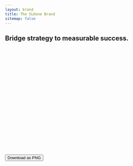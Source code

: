```yaml
---
layout: brand
title: The SLKone Brand
sitemap: false
---
```

<script src="https://cdnjs.cloudflare.com/ajax/libs/html2canvas/1.4.1/html2canvas.min.js"></script>
<script>
document.addEventListener('click', function(event) {
    if (event.target.classList.contains('download-png')) {
        const targetId = event.target.getAttribute('data-target');
        const div = document.getElementById(targetId);
        
        if (div) {
            html2canvas(div).then(canvas => {
                const link = document.createElement('a');
                link.download = `${targetId}-image.png`;
                link.href = canvas.toDataURL('image/png');
                link.click();
            });
        }
    }
});
</script>
<section id="linkedin">
    <div id="white-linkedin-bg" class="bg-white overflow-hidden mx-auto relative" style="width: 1584px; height: 396px;">
        <canvas
            class="windmap-canvas absolute w-screen h-full left-0 z-[-1]"
            data-num-streamlines="15"
            data-num-animated="0"
            data-num-colors="1"
            data-opacity="0.3"
            data-opacity-dark="0.75"
            data-scale="0.00015"
        ></canvas>
        <h2 class="text-4xl font-display">Bridge strategy to measurable success.</h2>
    </div>
    <button class="download-png bg-emerald dark:bg-forest text-white dark:text-currant text-2xl transition-all p-4 rounded-full px-8 duration-300 hover:bg-emerald-500 dark:hover:bg-forest-500" data-target="white-linkedin-bg">
        Download as PNG
    </button>

</section>